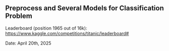 ## Preprocess and Several Models for Classification Problem

Leaderboard (position 1965 out of 16k): https://www.kaggle.com/competitions/titanic/leaderboard#

Date: April 20th, 2025